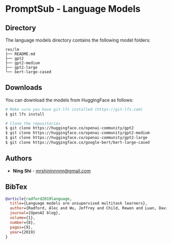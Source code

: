 # PromptSub - Language Models

## Directory
The language models directory contains the following model folders:

```
res/lm
├── README.md
├── gpt2
├── gpt2-medium
├── gpt2-large
└── bert-large-cased
```

## Downloads
You can download the models from HuggingFace as follows:
```sh
# Make sure you have git-lfs installed (https://git-lfs.com)
$ git lfs install

# Clone the repositories
$ git clone https://huggingface.co/openai-community/gpt2
$ git clone https://huggingface.co/openai-community/gpt2-medium
$ git clone https://huggingface.co/openai-community/gpt2-large
$ git clone https://huggingface.co/google-bert/bert-large-cased
```

## Authors
* **Ning Shi** - mrshininnnnn@gmail.com

## BibTex
```bibtex
@article{radford2019language,
  title={Language models are unsupervised multitask learners},
  author={Radford, Alec and Wu, Jeffrey and Child, Rewon and Luan, David and Amodei, Dario and Sutskever, Ilya and others},
  journal={OpenAI blog},
  volume={1},
  number={8},
  pages={9},
  year={2019}
}
```